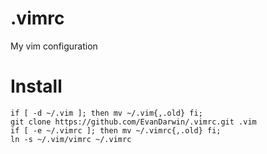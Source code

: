 .vimrc
======

My vim configuration


Install
=======
```
if [ -d ~/.vim ]; then mv ~/.vim{,.old} fi;
git clone https://github.com/EvanDarwin/.vimrc.git .vim
if [ -e ~/.vimrc ]; then mv ~/.vimrc{,.old} fi;
ln -s ~/.vim/vimrc ~/.vimrc
```

